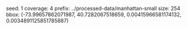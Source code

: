 
seed: 1
coverage: 4
prefix: ../processed-data/manhattan-small 
size: 254
bbox: (-73.99657862071987, 40.7282067518659, 0.00415966581174132, 0.0034891125851785887)

